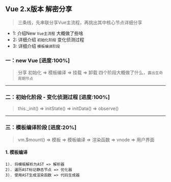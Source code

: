 
## Vue 2.x版本 解密分享
> 三条线，先串联分享Vue主流程，再挑出其中核心节点详细分享
- 1: 介绍New `Vue主流程` 大概做了些啥
- 2: 详细介绍 `初始化阶段` 变化侦测过程
- 3: 详细介绍 `模板编译阶段`

### 一：new Vue [进度:100%]
> 分享 初始化 => 模板编译 => 挂载 => 卸载 四个阶段大概做了什么，`露出生命周期节点`
---
### 二：初始化阶段 - 变化侦测过程 [进度:100%]
> this._init() => initState() => initData() => observe()
---
### 三：模板编译阶段 [进度:20%]
> vm.$mount() => 模板 => 模板编译 => 渲染函数 => vnode => 用户界面

#### 1. 模板编译
```
1). 将模板解析为AST => 解析器
2). 遍历AST标记静态节点 => 优化器
3). 使用AST生成渲染函数 => 代码生成器 
```